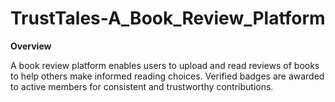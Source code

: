 # TrustTales-A_Book_Review_Platform
**Overview**

A book review platform enables users to upload and read reviews of books to help others make informed reading choices. Verified badges are awarded to active members for consistent and trustworthy contributions.

